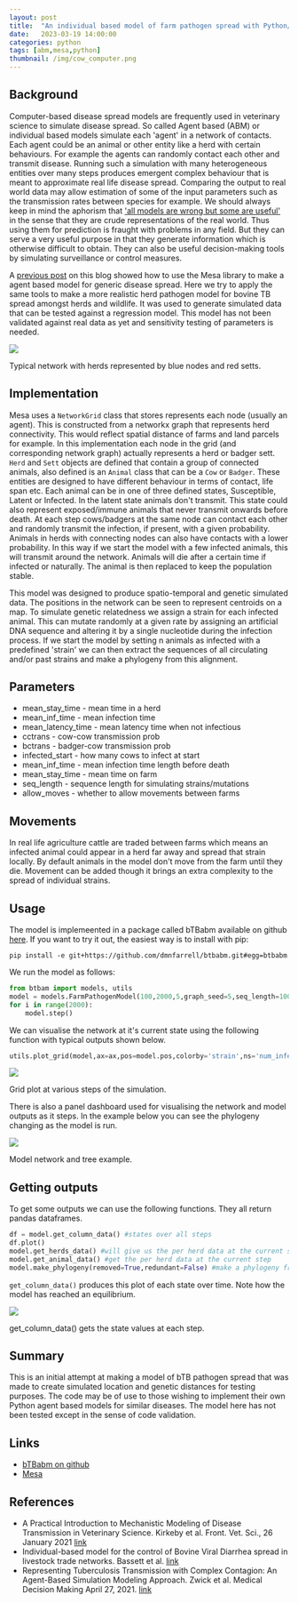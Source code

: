 ```yaml
---
layout: post
title:  "An individual based model of farm pathogen spread with Python/Mesa"
date:   2023-03-19 14:00:00
categories: python
tags: [abm,mesa,python]
thumbnail: /img/cow_computer.png
---
```


## Background

Computer-based disease spread models are frequently used in veterinary science to simulate disease spread. So called Agent based (ABM) or individual based models simulate each 'agent' in a network of contacts. Each agent could be an animal or other entity like a herd with certain behaviours. For example the agents can randomly contact each other and transmit disease. Running such a simulation with many heterogeneous entities over many steps produces emergent complex behaviour that is meant to approximate real life disease spread. Comparing the output to real world data may allow estimation of some of the input parameters such as the transmission rates between species for example. We should always keep in mind the aphorism that ['all models are wrong but some are useful'](https://en.wikipedia.org/wiki/All_models_are_wrong) in the sense that they are crude representations of the real world. Thus using them for prediction is fraught with problems in any field. But they can serve a very useful purpose in that they generate information which is otherwise difficult to obtain. They can also be useful decision-making tools by simulating surveillance or control measures.

A [previous post](/bioinformatics/abm-mesa-python) on this blog showed how to use the Mesa library to make a agent based model for generic disease spread. Here we try to apply the same tools to make a more realistic herd pathogen model for bovine TB spread amongst herds and wildlife. It was used to generate simulated data that can be tested against a regression model. This model has not been validated against real data as yet and sensitivity testing of parameters is needed.

<div style="width: auto;">
 <img class="small-scaled" src="/img/network_graph_example.png">
  <p class="caption">Typical network with herds represented by blue nodes and red setts.</p>
</div>

## Implementation

Mesa uses a `NetworkGrid` class that stores represents each node (usually an agent). This is constructed from a networkx graph that represents herd connectivity. This would reflect spatial distance of farms and land parcels for example. In this implementation each node in the grid (and corresponding network graph) actually represents a herd or badger sett. `Herd` and `Sett` objects are defined that contain a group of connected animals, also defined is an `Animal` class that can be a `Cow` or `Badger`. These entities are designed to have different behaviour in terms of contact, life span etc. Each animal can be in one of three defined states, Susceptible, Latent or Infected. In the latent state animals don't transmit. This state could also represent exposed/immune animals that never transmit onwards before death. At each step cows/badgers at the same node can contact each other and randomly transmit the infection, if present, with a given probability. Animals in herds with connecting nodes can also have contacts with a lower probability. In this way if we start the model with a few infected animals, this will transmit around the network. Animals will die after a certain time if infected or naturally. The animal is then replaced to keep the population stable.

This model was designed to produce spatio-temporal and genetic simulated data. The positions in the network can be seen to represent centroids on a map. To simulate genetic relatedness we assign a strain for each infected animal. This can mutate randomly at a given rate by assigning an artificial DNA sequence and altering it by a single nucleotide during the infection process. If we start the model by setting n animals as infected with a predefined 'strain' we can then extract the sequences of all circulating and/or past strains and make a phylogeny from this alignment.

## Parameters

* mean_stay_time - mean time in a herd
* mean_inf_time - mean infection time
* mean_latency_time - mean latency time when not infectious
* cctrans - cow-cow transmission prob
* bctrans - badger-cow transmission prob
* infected_start - how many cows to infect at start
* mean_inf_time - mean infection time length before death
* mean_stay_time - mean time on farm
* seq_length - sequence length for simulating strains/mutations
* allow_moves - whether to allow movements between farms

## Movements

In real life agriculture cattle are traded between farms which means an infected animal could appear in a herd far away and spread that strain locally. By default animals in the model don't move from the farm until they die. Movement can be added though it brings an extra complexity to the spread of individual strains.

## Usage

The model is implemeented in a package called bTBabm available on github [here](https://github.com/dmnfarrell/btbabm). If you want to try it out, the easiest way is to install with pip:

`pip install -e git+https://github.com/dmnfarrell/btbabm.git#egg=btbabm`

We run the model as follows:

```python
from btbam import models, utils
model = models.FarmPathogenModel(100,2000,5,graph_seed=5,seq_length=100,allow_moves=False)
for i in range(2000):
    model.step()
```

We can visualise the network at it's current state using the following function with typical outputs shown below.

```python
utils.plot_grid(model,ax=ax,pos=model.pos,colorby='strain',ns='num_infected')
```

<div style="width: auto;">
 <img class="scaled" src="/img/btbabm_grid_example1.png">
 <p class="caption">Grid plot at various steps of the simulation.</p>
</div>

There is also a panel dashboard used for visualising the network and model outputs as it steps. In the example below you can see the phylogeny changing as the model is run. 

<div style="width: auto;">
 <img class="scaled" src="/img/btbabm_dashboard.gif">
 <p class="caption">Model network and tree example.</p>
</div>

## Getting outputs

To get some outputs we can use the following functions. They all return pandas dataframes.

```python
df = model.get_column_data() #states over all steps
df.plot()
model.get_herds_data() #will give us the per herd data at the current step
model.get_animal_data() #get the per herd data at the current step
model.make_phylogeny(removed=True,redundant=False) #make a phylogeny from the strains
```

`get_column_data()` produces this plot of each state over time. Note how the model has reached an equilibrium.

<div style="width: auto;">
 <img class="small-scaled" src="/img/btbabm_column_data.png">
 <p class="caption">get_column_data() gets the state values at each step.</p>
</div>

## Summary

This is an initial attempt at making a model of bTB pathogen spread that was made to create simulated location and genetic distances for testing purposes. The code may be of use to those wishing to implement their own Python agent based models for similar diseases. The model here has not been tested except in the sense of code validation.

## Links

* [bTBabm on github](https://github.com/dmnfarrell/btbabm)
* [Mesa](https://github.com/projectmesa/mesa)

## References

* A Practical Introduction to Mechanistic Modeling of Disease Transmission in Veterinary Science. Kirkeby et al. Front. Vet. Sci., 26 January 2021 [link](https://www.frontiersin.org/articles/10.3389/fvets.2020.546651/full)
* Individual-based model for the control of Bovine Viral Diarrhea spread in livestock trade networks. Bassett et al. [link](https://doi.org/10.1016/j.jtbi.2021.110820)
* Representing Tuberculosis Transmission with Complex Contagion: An Agent-Based Simulation Modeling Approach. Zwick et al. Medical Decision Making April 27, 2021. [link](https://doi.org/10.1177/0272989X21100784)
